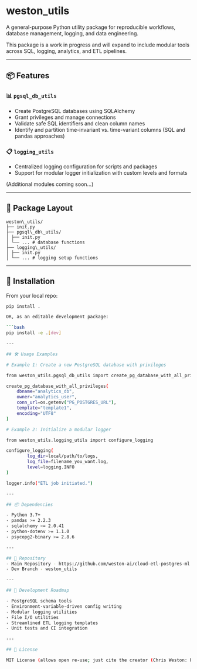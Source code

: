 # weston_utils

A general-purpose Python utility package for reproducible workflows, database management, logging, and data engineering.

This package is a work in progress and will expand to include modular tools across SQL, logging, analytics, and ETL pipelines.

---

## 📦 Features

### 📊 `pgsql_db_utils`
- Create PostgreSQL databases using SQLAlchemy
- Grant privileges and manage connections
- Validate safe SQL identifiers and clean column names
- Identify and partition time-invariant vs. time-variant columns (SQL and pandas approaches)

### 📋 `logging_utils`
- Centralized logging configuration for scripts and packages
- Support for modular logger initialization with custom levels and formats

(Additional modules coming soon...)

---

## 📁 Package Layout
```text
weston\_utils/
├── init.py
├── pgsql\_db\_utils/
│ ├── init.py
│ └── ... # database functions
├── logging\_utils/
│ ├── init.py
│ └── ... # logging setup functions
```

---

## 🚀 Installation

From your local repo:

```bash
pip install .

OR, as an editable development package:

```bash
pip install -e .[dev]

---

## 🛠️ Usage Examples

# Example 1: Create a new PostgreSQL database with privileges

from weston_utils.pgsql_db_utils import create_pg_database_with_all_privileges

create_pg_database_with_all_privileges(
    dbname="analytics_db",
    owner="analytics_user",
    conn_url=os.getenv("PG_POSTGRES_URL"),
    template="template1",
    encoding="UTF8"
)

# Example 2: Initialize a modular logger

from weston_utils.logging_utils import configure_logging

configure_logging(
        log_dir=local/path/to/logs,
        log_file=filename_you_want.log,
        level=logging.INFO
)

logger.info("ETL job initiated.")

---

## 📦 Dependencies

- Python 3.7+
- pandas >= 2.2.3
- sqlalchemy >= 2.0.41
- python-dotenv >= 1.1.0
- psycopg2-binary >= 2.8.6

---

## 🔗 Repository
- Main Repository - https://github.com/weston-ai/cloud-etl-postgres-ml
- Dev Branch - weston_utils

---

## 🧪 Development Roadmap

- PostgreSQL schema tools
- Environment-variable-driven config writing
- Modular logging utilities
- File I/O utilities
- Streamlined ETL logging templates
- Unit tests and CI integration

---

## 📄 License

MIT License (allows open re-use; just cite the creator (Chris Weston: Python utility functions for ETL pipelines)
